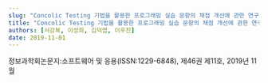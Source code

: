 ```yaml
---
slug: "Concolic Testing 기법을 활용한 프로그래밍 실습 문항의 채점 개선에 관한 연구"
title: "Concolic Testing 기법을 활용한 프로그래밍 실습 문항의 채점 개선에 관한 연구"
authors: [서강복, 이성희, 김덕엽, 이우진]
date: 2019-11-01
---
```


정보과학회논문지:소프트웨어 및 응용(ISSN:1229-6848), 제46권 제11호, 2019년 11월
